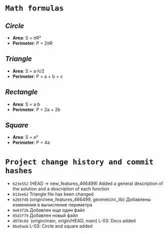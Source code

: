 # `Math formulas`

## *Circle*
- **Area**: S = πR²
- **Perimeter**: P = 2πR

## *Triangle*
- **Area**: S = a⋅h/2
- **Perimeter**: P = a + b + c

## *Rectangle*
- **Area**: S = a⋅b
- **Perimeter**: P = 2a + 2b

## *Square*
- **Area**: S = a²
- **Perimeter**: P = 4a

# `Project change history and commit hashes`

- `623e552` (HEAD -> new_features_466499) Added a general description of the solution and a description of each function
- `013ee62` Triangle file has been changed
- `b265fd8` (origin/new_features_466499, geometcirc_lib) Добавлены изменения в вычисление периметра
- `4e63f2b` Добавлен еще один файл
- `05d3f79` Добавлен новый файл
- `d078c8d `(origin/main, origin/HEAD, main) L-03: Docs added
- `8ba9aeb` L-03: Circle and square added

